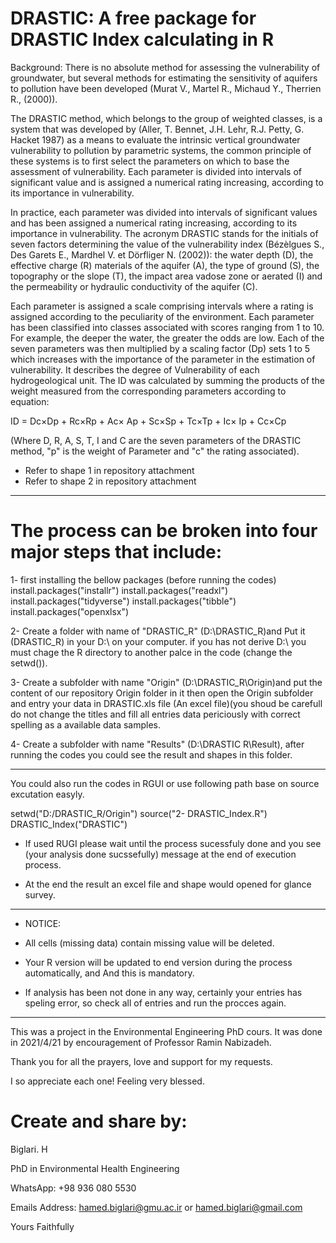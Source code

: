 # DRASTIC: A free package for DRASTIC Index calculating in R

Background:
There is no absolute method for assessing the vulnerability of groundwater, but several methods for estimating the sensitivity of aquifers to pollution have been developed (Murat V., Martel R., Michaud Y., Therrien R., (2000)). 

The DRASTIC method, which belongs to the group of weighted classes, is a system that was developed by (Aller, T. Bennet, J.H. Lehr, R.J. Petty, G. Hacket 1987) as a means to evaluate the intrinsic vertical groundwater vulnerability to pollution by parametric systems, the common principle of these systems is to first select the parameters on which to base the assessment of vulnerability. Each parameter is divided into intervals of significant value and is assigned a numerical rating increasing, according to its importance in vulnerability.

In practice, each parameter was divided into intervals of significant values and has been assigned a numerical rating increasing, according to its importance in vulnerability.
The acronym DRASTIC stands for the initials of seven factors determining the value of the vulnerability index (Bézèlgues S., Des Garets E., Mardhel V. et Dörfliger N. (2002)): the water depth (D), the effective charge (R) materials of the aquifer (A), the type of ground (S), the topography or the slope (T), the impact area vadose zone or aerated (I) and the permeability or hydraulic conductivity of the aquifer (C). 

Each parameter is assigned a scale comprising intervals where a rating is assigned according to the peculiarity of the environment. Each parameter has been classified into classes associated with scores ranging from 1 to 10. For example, the deeper the water, the greater the odds are low.
Each of the seven parameters was then multiplied by a scaling factor (Dp) sets 1 to 5 which increases with the importance of the parameter in the estimation of vulnerability.
It describes the degree of Vulnerability of each hydrogeological unit. The ID was calculated by summing the products of the weight measured from the corresponding parameters according to equation:

ID = Dc×Dp + Rc×Rp + Ac× Ap + Sc×Sp + Tc×Tp + Ic× Ip + Cc×Cp

(Where D, R, A, S, T, I and C are the seven parameters of the DRASTIC method, "p" is the weight of Parameter and "c" the rating associated).

* Refer to shape 1 in repository attachment
* Refer to shape 2 in repository attachment

-------------------------------------------------------------
# The process can be broken into four major steps that include:

1- first installing the bellow packages (before running the codes)
install.packages("installr")
install.packages("readxl")
install.packages("tidyverse")
install.packages("tibble")
install.packages("openxlsx")

2- Create a folder with name of "DRASTIC_R" (D:\DRASTIC_R\)and Put it (DRASTIC_R) in your D:\ on your computer. if you has not derive D:\ you must chage the R directory to another palce in the code (change the setwd()).

3- Create a subfolder with name "Origin" (D:\DRASTIC_R\Origin)and put the content of our repository Origin folder in it then open the Origin subfolder and entry your data in DRASTIC.xls file (An excel file)(you shoud be carefull do not change the titles and fill all entries data periciously with correct spelling as a available data samples.

4-  Create a subfolder with name "Results" (D:\DRASTIC R\Result), after running the codes you could see the result and shapes in this folder.

------------------------------------------------------------------------------
You could also run the codes in RGUI or use following path base on source excutation easyly. 

setwd("D:/DRASTIC_R/Origin")
source("2- DRASTIC_Index.R")
DRASTIC_Index("DRASTIC")

- If used RUGI please wait until the process sucessfuly done and you see (your analysis done sucssefully) message at the end of execution process.

* At the end the result an excel file and shape would opened for glance survey.

-----------------------------------------------------------------------------
* NOTICE: 

- All cells (missing data) contain missing value will be deleted.

- Your R version will be updated to end version during the process automatically, and And this is mandatory.

- If analysis has been not done in any way, certainly your entries has speling error, so check all of entries and run the procces again.

-------------------------------------------------------------------------------
This was a project in the Environmental Engineering PhD cours. It was done in 2021/4/21 by encouragement of Professor Ramin Nabizadeh.

Thank you for all the prayers, love and support for my requests.

I so appreciate each one! Feeling very blessed.

# Create and share by:

Biglari. H

PhD in Environmental Health Engineering

WhatsApp: +98 936 080 5530

Emails Address: hamed.biglari@gmu.ac.ir or hamed.biglari@gmail.com

Yours Faithfully
